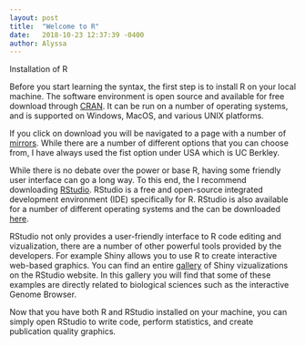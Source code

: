 ```yaml
---
layout: post
title:  "Welcome to R"
date:   2018-10-23 12:37:39 -0400
author: Alyssa
---
```

Installation of R

Before you start learning the syntax, the first step is to install R on your local machine. The software environment is open source and available for free download through [CRAN](https://www.r-project.org/). It can be run on a number of operating systems, and is supported on Windows, MacOS, and various UNIX platforms.

If you click on download you will be navigated to a page with a number of [mirrors](https://cran.r-project.org/mirrors.html). While there are a number of different options that you can choose from, I have always used the fist option under USA which is UC Berkley.

While there is no debate over the power or base R, having some friendly user interface can go a long way. To this end, the I recommend downloading [RStudio](https://www.rstudio.com/). RStudio is a free and open-source integrated development environment (IDE) specifically for R. RStudio is also available for a number of different operating systems and the can be downloaded [here](https://www.rstudio.com/products/rstudio/download/).

RStudio not only provides a user-friendly interface to R code editing and vizualization, there are a number of other powerful tools provided by the developers. For example Shiny allows you to use R to create interactive web-based graphics. You can find an entire [gallery]( http://shiny.rstudio.com/gallery/) of Shiny vizualizations on the RStudio website. In this gallery you will find that some of these examples are directly related to biological sciences such as the interactive Genome Browser.

Now that you have both R and RStudio installed on your machine, you can simply open RStudio to write code, perform statistics, and create publication quality graphics.
